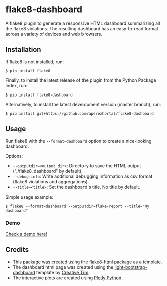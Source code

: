 flake8-dashboard
================

A flake8 plugin to generate a responsive HTML dashboard summarizing all
the flake8 violations. The resulting dashboard has an easy-to-read
format across a variety of devices and web browsers.

Installation
------------

If flake8 is not installed, run:

``` {.bash}
$ pip install flake8
```

Finally, to install the latest release of the plugin from the Python
Package Index, run:

``` {.bash}
$ pip install flake8-dashboard
```

Alternatively, to install the latest development version (master
branch), run:

``` {.bash}
$ pip install git+https://github.com/aperezhortal/flake8-dashboard
```

Usage
-----

Run flake8 with the `--format=dashboard` option to create a nice-looking
dashboard.

Options:

-   `--outputdir=<output_dir>`: Directory to save the HTML output
    (\"./flake8\_dashboard\" by default).
-   `--debug-info`: Write additional debugging information as csv format
    (flake8 violations and aggregations).
-   `--title=<title>`: Set the dashboard\'s title. No title by default.

Simple usage example:

``` {.bash}
$ flake8 --format=dashboard --outputdir=flake-report --title="My dashboard"
```

### Demo

[Check a demo
here!](https://aperezhortal.github.io/flake8-dashboard/example_dashboard/index.html)

Credits
-------

-   This package was created using the
    [flake8-html](https://github.com/lordmauve/flake8-html) package as a
    template.
-   The dashboard html page was created using the
    [light-bootstrap-dashboard](https://demos.creative-tim.com/light-bootstrap-dashboard/)
    template by [Creative Tim](https://www.creative-tim.com/).
-   The interactive plots are created using [Plotly
    Python](https://plot.ly/python/) .
